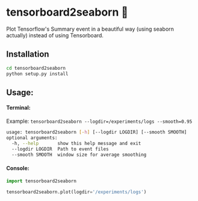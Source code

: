 # tensorboard2seaborn 🌈
Plot Tensorflow's Summary event in a beautiful way (using seaborn actually) instead of using Tensorboard.

## Installation
```bash
cd tensorboard2seaborn
python setup.py install
```

## Usage:

#### Terminal:
Example: ```tensorboard2seaborn --logdir=/experiments/logs --smooth=0.95```

```bash
usage: tensorboard2seaborn [-h] [--logdir LOGDIR] [--smooth SMOOTH]
optional arguments:
  -h, --help       show this help message and exit
  --logdir LOGDIR  Path to event files
  --smooth SMOOTH  window size for average smoothing
```

#### Console: 
```python
import tensorboard2seaborn

tensorboard2seaborn.plot(logdir='/experiments/logs')
```

